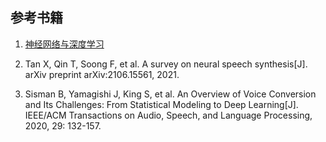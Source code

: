 ## 参考书籍

1.  [神经网络与深度学习](https://nndl.github.io/)

2.  Tan X, Qin T, Soong F, et al. A survey on neural speech
    synthesis\[J\]. arXiv preprint arXiv:2106.15561, 2021.

3.  Sisman B, Yamagishi J, King S, et al. An Overview of Voice
    Conversion and Its Challenges: From Statistical Modeling to Deep
    Learning\[J\]. IEEE/ACM Transactions on Audio, Speech, and Language
    Processing, 2020, 29: 132-157.